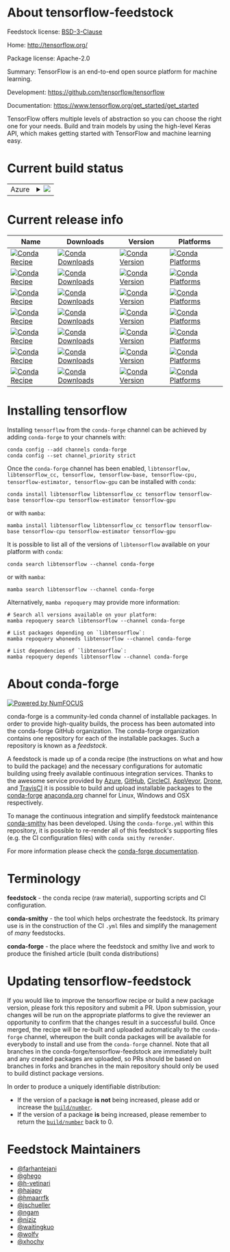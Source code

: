 About tensorflow-feedstock
==========================

Feedstock license: [BSD-3-Clause](https://github.com/conda-forge/tensorflow-feedstock/blob/main/LICENSE.txt)

Home: http://tensorflow.org/

Package license: Apache-2.0

Summary: TensorFlow is an end-to-end open source platform for machine learning.

Development: https://github.com/tensorflow/tensorflow

Documentation: https://www.tensorflow.org/get_started/get_started

TensorFlow offers multiple levels of abstraction so you can choose the
right one for your needs. Build and train models by using the high-level
Keras API, which makes getting started with TensorFlow and machine learning
easy.


Current build status
====================


<table>
    
  <tr>
    <td>Azure</td>
    <td>
      <details>
        <summary>
          <a href="https://dev.azure.com/conda-forge/feedstock-builds/_build/latest?definitionId=4385&branchName=main">
            <img src="https://dev.azure.com/conda-forge/feedstock-builds/_apis/build/status/tensorflow-feedstock?branchName=main">
          </a>
        </summary>
        <table>
          <thead><tr><th>Variant</th><th>Status</th></tr></thead>
          <tbody><tr>
              <td>linux_64_c_compiler_version13cuda_compilerNonecuda_compiler_versionNonecxx_compiler_version13python3.12.____cpython</td>
              <td>
                <a href="https://dev.azure.com/conda-forge/feedstock-builds/_build/latest?definitionId=4385&branchName=main">
                  <img src="https://dev.azure.com/conda-forge/feedstock-builds/_apis/build/status/tensorflow-feedstock?branchName=main&jobName=linux&configuration=linux%20linux_64_c_compiler_version13cuda_compilerNonecuda_compiler_versionNonecxx_compiler_version13python3.12.____cpython" alt="variant">
                </a>
              </td>
            </tr><tr>
              <td>linux_64_c_compiler_version13cuda_compilercuda-nvcccuda_compiler_version12.6cxx_compiler_version13python3.12.____cpython</td>
              <td>
                <a href="https://dev.azure.com/conda-forge/feedstock-builds/_build/latest?definitionId=4385&branchName=main">
                  <img src="https://dev.azure.com/conda-forge/feedstock-builds/_apis/build/status/tensorflow-feedstock?branchName=main&jobName=linux&configuration=linux%20linux_64_c_compiler_version13cuda_compilercuda-nvcccuda_compiler_version12.6cxx_compiler_version13python3.12.____cpython" alt="variant">
                </a>
              </td>
            </tr><tr>
              <td>linux_aarch64_c_compiler_version11cuda_compilercuda-nvcccuda_compiler_version12.8cxx_compiler_version11python3.12.____cpython</td>
              <td>
                <a href="https://dev.azure.com/conda-forge/feedstock-builds/_build/latest?definitionId=4385&branchName=main">
                  <img src="https://dev.azure.com/conda-forge/feedstock-builds/_apis/build/status/tensorflow-feedstock?branchName=main&jobName=linux&configuration=linux%20linux_aarch64_c_compiler_version11cuda_compilercuda-nvcccuda_compiler_version12.8cxx_compiler_version11python3.12.____cpython" alt="variant">
                </a>
              </td>
            </tr><tr>
              <td>linux_aarch64_c_compiler_version13cuda_compilerNonecuda_compiler_versionNonecxx_compiler_version13python3.12.____cpython</td>
              <td>
                <a href="https://dev.azure.com/conda-forge/feedstock-builds/_build/latest?definitionId=4385&branchName=main">
                  <img src="https://dev.azure.com/conda-forge/feedstock-builds/_apis/build/status/tensorflow-feedstock?branchName=main&jobName=linux&configuration=linux%20linux_aarch64_c_compiler_version13cuda_compilerNonecuda_compiler_versionNonecxx_compiler_version13python3.12.____cpython" alt="variant">
                </a>
              </td>
            </tr><tr>
              <td>osx_64_python3.12.____cpython</td>
              <td>
                <a href="https://dev.azure.com/conda-forge/feedstock-builds/_build/latest?definitionId=4385&branchName=main">
                  <img src="https://dev.azure.com/conda-forge/feedstock-builds/_apis/build/status/tensorflow-feedstock?branchName=main&jobName=osx&configuration=osx%20osx_64_python3.12.____cpython" alt="variant">
                </a>
              </td>
            </tr>
          </tbody>
        </table>
      </details>
    </td>
  </tr>
</table>

Current release info
====================

| Name | Downloads | Version | Platforms |
| --- | --- | --- | --- |
| [![Conda Recipe](https://img.shields.io/badge/recipe-libtensorflow-green.svg)](https://anaconda.org/conda-forge/libtensorflow) | [![Conda Downloads](https://img.shields.io/conda/dn/conda-forge/libtensorflow.svg)](https://anaconda.org/conda-forge/libtensorflow) | [![Conda Version](https://img.shields.io/conda/vn/conda-forge/libtensorflow.svg)](https://anaconda.org/conda-forge/libtensorflow) | [![Conda Platforms](https://img.shields.io/conda/pn/conda-forge/libtensorflow.svg)](https://anaconda.org/conda-forge/libtensorflow) |
| [![Conda Recipe](https://img.shields.io/badge/recipe-libtensorflow_cc-green.svg)](https://anaconda.org/conda-forge/libtensorflow_cc) | [![Conda Downloads](https://img.shields.io/conda/dn/conda-forge/libtensorflow_cc.svg)](https://anaconda.org/conda-forge/libtensorflow_cc) | [![Conda Version](https://img.shields.io/conda/vn/conda-forge/libtensorflow_cc.svg)](https://anaconda.org/conda-forge/libtensorflow_cc) | [![Conda Platforms](https://img.shields.io/conda/pn/conda-forge/libtensorflow_cc.svg)](https://anaconda.org/conda-forge/libtensorflow_cc) |
| [![Conda Recipe](https://img.shields.io/badge/recipe-tensorflow-green.svg)](https://anaconda.org/conda-forge/tensorflow) | [![Conda Downloads](https://img.shields.io/conda/dn/conda-forge/tensorflow.svg)](https://anaconda.org/conda-forge/tensorflow) | [![Conda Version](https://img.shields.io/conda/vn/conda-forge/tensorflow.svg)](https://anaconda.org/conda-forge/tensorflow) | [![Conda Platforms](https://img.shields.io/conda/pn/conda-forge/tensorflow.svg)](https://anaconda.org/conda-forge/tensorflow) |
| [![Conda Recipe](https://img.shields.io/badge/recipe-tensorflow--base-green.svg)](https://anaconda.org/conda-forge/tensorflow-base) | [![Conda Downloads](https://img.shields.io/conda/dn/conda-forge/tensorflow-base.svg)](https://anaconda.org/conda-forge/tensorflow-base) | [![Conda Version](https://img.shields.io/conda/vn/conda-forge/tensorflow-base.svg)](https://anaconda.org/conda-forge/tensorflow-base) | [![Conda Platforms](https://img.shields.io/conda/pn/conda-forge/tensorflow-base.svg)](https://anaconda.org/conda-forge/tensorflow-base) |
| [![Conda Recipe](https://img.shields.io/badge/recipe-tensorflow--cpu-green.svg)](https://anaconda.org/conda-forge/tensorflow-cpu) | [![Conda Downloads](https://img.shields.io/conda/dn/conda-forge/tensorflow-cpu.svg)](https://anaconda.org/conda-forge/tensorflow-cpu) | [![Conda Version](https://img.shields.io/conda/vn/conda-forge/tensorflow-cpu.svg)](https://anaconda.org/conda-forge/tensorflow-cpu) | [![Conda Platforms](https://img.shields.io/conda/pn/conda-forge/tensorflow-cpu.svg)](https://anaconda.org/conda-forge/tensorflow-cpu) |
| [![Conda Recipe](https://img.shields.io/badge/recipe-tensorflow--estimator-green.svg)](https://anaconda.org/conda-forge/tensorflow-estimator) | [![Conda Downloads](https://img.shields.io/conda/dn/conda-forge/tensorflow-estimator.svg)](https://anaconda.org/conda-forge/tensorflow-estimator) | [![Conda Version](https://img.shields.io/conda/vn/conda-forge/tensorflow-estimator.svg)](https://anaconda.org/conda-forge/tensorflow-estimator) | [![Conda Platforms](https://img.shields.io/conda/pn/conda-forge/tensorflow-estimator.svg)](https://anaconda.org/conda-forge/tensorflow-estimator) |
| [![Conda Recipe](https://img.shields.io/badge/recipe-tensorflow--gpu-green.svg)](https://anaconda.org/conda-forge/tensorflow-gpu) | [![Conda Downloads](https://img.shields.io/conda/dn/conda-forge/tensorflow-gpu.svg)](https://anaconda.org/conda-forge/tensorflow-gpu) | [![Conda Version](https://img.shields.io/conda/vn/conda-forge/tensorflow-gpu.svg)](https://anaconda.org/conda-forge/tensorflow-gpu) | [![Conda Platforms](https://img.shields.io/conda/pn/conda-forge/tensorflow-gpu.svg)](https://anaconda.org/conda-forge/tensorflow-gpu) |

Installing tensorflow
=====================

Installing `tensorflow` from the `conda-forge` channel can be achieved by adding `conda-forge` to your channels with:

```
conda config --add channels conda-forge
conda config --set channel_priority strict
```

Once the `conda-forge` channel has been enabled, `libtensorflow, libtensorflow_cc, tensorflow, tensorflow-base, tensorflow-cpu, tensorflow-estimator, tensorflow-gpu` can be installed with `conda`:

```
conda install libtensorflow libtensorflow_cc tensorflow tensorflow-base tensorflow-cpu tensorflow-estimator tensorflow-gpu
```

or with `mamba`:

```
mamba install libtensorflow libtensorflow_cc tensorflow tensorflow-base tensorflow-cpu tensorflow-estimator tensorflow-gpu
```

It is possible to list all of the versions of `libtensorflow` available on your platform with `conda`:

```
conda search libtensorflow --channel conda-forge
```

or with `mamba`:

```
mamba search libtensorflow --channel conda-forge
```

Alternatively, `mamba repoquery` may provide more information:

```
# Search all versions available on your platform:
mamba repoquery search libtensorflow --channel conda-forge

# List packages depending on `libtensorflow`:
mamba repoquery whoneeds libtensorflow --channel conda-forge

# List dependencies of `libtensorflow`:
mamba repoquery depends libtensorflow --channel conda-forge
```


About conda-forge
=================

[![Powered by
NumFOCUS](https://img.shields.io/badge/powered%20by-NumFOCUS-orange.svg?style=flat&colorA=E1523D&colorB=007D8A)](https://numfocus.org)

conda-forge is a community-led conda channel of installable packages.
In order to provide high-quality builds, the process has been automated into the
conda-forge GitHub organization. The conda-forge organization contains one repository
for each of the installable packages. Such a repository is known as a *feedstock*.

A feedstock is made up of a conda recipe (the instructions on what and how to build
the package) and the necessary configurations for automatic building using freely
available continuous integration services. Thanks to the awesome service provided by
[Azure](https://azure.microsoft.com/en-us/services/devops/), [GitHub](https://github.com/),
[CircleCI](https://circleci.com/), [AppVeyor](https://www.appveyor.com/),
[Drone](https://cloud.drone.io/welcome), and [TravisCI](https://travis-ci.com/)
it is possible to build and upload installable packages to the
[conda-forge](https://anaconda.org/conda-forge) [anaconda.org](https://anaconda.org/)
channel for Linux, Windows and OSX respectively.

To manage the continuous integration and simplify feedstock maintenance
[conda-smithy](https://github.com/conda-forge/conda-smithy) has been developed.
Using the ``conda-forge.yml`` within this repository, it is possible to re-render all of
this feedstock's supporting files (e.g. the CI configuration files) with ``conda smithy rerender``.

For more information please check the [conda-forge documentation](https://conda-forge.org/docs/).

Terminology
===========

**feedstock** - the conda recipe (raw material), supporting scripts and CI configuration.

**conda-smithy** - the tool which helps orchestrate the feedstock.
                   Its primary use is in the construction of the CI ``.yml`` files
                   and simplify the management of *many* feedstocks.

**conda-forge** - the place where the feedstock and smithy live and work to
                  produce the finished article (built conda distributions)


Updating tensorflow-feedstock
=============================

If you would like to improve the tensorflow recipe or build a new
package version, please fork this repository and submit a PR. Upon submission,
your changes will be run on the appropriate platforms to give the reviewer an
opportunity to confirm that the changes result in a successful build. Once
merged, the recipe will be re-built and uploaded automatically to the
`conda-forge` channel, whereupon the built conda packages will be available for
everybody to install and use from the `conda-forge` channel.
Note that all branches in the conda-forge/tensorflow-feedstock are
immediately built and any created packages are uploaded, so PRs should be based
on branches in forks and branches in the main repository should only be used to
build distinct package versions.

In order to produce a uniquely identifiable distribution:
 * If the version of a package **is not** being increased, please add or increase
   the [``build/number``](https://docs.conda.io/projects/conda-build/en/latest/resources/define-metadata.html#build-number-and-string).
 * If the version of a package **is** being increased, please remember to return
   the [``build/number``](https://docs.conda.io/projects/conda-build/en/latest/resources/define-metadata.html#build-number-and-string)
   back to 0.

Feedstock Maintainers
=====================

* [@farhantejani](https://github.com/farhantejani/)
* [@ghego](https://github.com/ghego/)
* [@h-vetinari](https://github.com/h-vetinari/)
* [@hajapy](https://github.com/hajapy/)
* [@hmaarrfk](https://github.com/hmaarrfk/)
* [@jschueller](https://github.com/jschueller/)
* [@ngam](https://github.com/ngam/)
* [@njzjz](https://github.com/njzjz/)
* [@waitingkuo](https://github.com/waitingkuo/)
* [@wolfv](https://github.com/wolfv/)
* [@xhochy](https://github.com/xhochy/)

